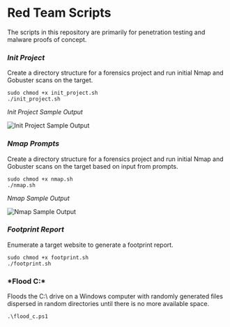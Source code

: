 # Red Team Scripts
The scripts in this repository are primarily for penetration testing and malware proofs of concept. 

### *Init Project*  
Create a directory structure for a forensics project and run initial Nmap and Gobuster scans on the target.

```
sudo chmod +x init_project.sh  
./init_project.sh
```  
*Init Project Sample Output*  

![Init Project Sample Output](https://user-images.githubusercontent.com/89443340/194686187-f68290f4-57fa-4a9f-8dda-67f1edd3ee20.png "Init Project Sample Output")

### *Nmap Prompts*  
Create a directory structure for a forensics project and run initial Nmap and Gobuster scans on the target based on input from prompts.

```
sudo chmod +x nmap.sh  
./nmap.sh
```  
*Nmap Sample Output*  

![Nmap Sample Output](https://user-images.githubusercontent.com/89443340/194994657-1ab67344-9f36-4525-81cd-19164f964176.png "Nmap Sample Output")

### *Footprint Report*  
Enumerate a target website to generate a footprint report.

```
sudo chmod +x footprint.sh  
./footprint.sh
``` 

### *Flood C:\*  
Floods the C:\ drive on a Windows computer with randomly generated files dispersed in random directories until there is no more available space.

```
.\flood_c.ps1
``` 
